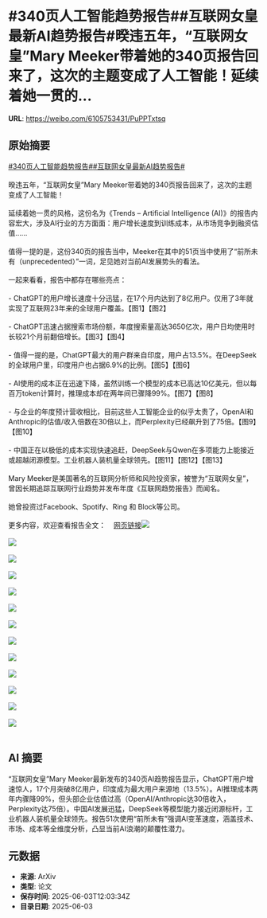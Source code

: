 # #340页人工智能趋势报告##互联网女皇最新AI趋势报告#暌违五年，“互联网女皇”Mary Meeker带着她的340页报告回来了，这次的主题变成了人工智能！延续着她一贯的...

**URL**: https://weibo.com/6105753431/PuPPTxtsq

## 原始摘要

<a href="https://m.weibo.cn/search?containerid=231522type%3D1%26t%3D10%26q%3D%23340%E9%A1%B5%E4%BA%BA%E5%B7%A5%E6%99%BA%E8%83%BD%E8%B6%8B%E5%8A%BF%E6%8A%A5%E5%91%8A%23&amp;extparam=%23340%E9%A1%B5%E4%BA%BA%E5%B7%A5%E6%99%BA%E8%83%BD%E8%B6%8B%E5%8A%BF%E6%8A%A5%E5%91%8A%23" data-hide=""><span class="surl-text">#340页人工智能趋势报告#</span></a><a href="https://m.weibo.cn/search?containerid=231522type%3D1%26t%3D10%26q%3D%23%E4%BA%92%E8%81%94%E7%BD%91%E5%A5%B3%E7%9A%87%E6%9C%80%E6%96%B0AI%E8%B6%8B%E5%8A%BF%E6%8A%A5%E5%91%8A%23&amp;extparam=%23%E4%BA%92%E8%81%94%E7%BD%91%E5%A5%B3%E7%9A%87%E6%9C%80%E6%96%B0AI%E8%B6%8B%E5%8A%BF%E6%8A%A5%E5%91%8A%23" data-hide=""><span class="surl-text">#互联网女皇最新AI趋势报告#</span></a><br><br>暌违五年，“互联网女皇”Mary Meeker带着她的340页报告回来了，这次的主题变成了人工智能！<br><br>延续着她一贯的风格，这份名为《Trends – Artificial Intelligence (AI)》的报告内容宏大，涉及AI行业的方方面面：用户增长速度到训练成本，从市场竞争到融资估值……<br><br>值得一提的是，这份340页的报告当中，Meeker在其中的51页当中使用了“前所未有（unprecedented）”一词，足见她对当前AI发展势头的看法。<br><br>一起来看看，报告中都存在哪些亮点：<br><br>- ChatGPT的用户增长速度十分迅猛，在17个月内达到了8亿用户。仅用了3年就实现了互联网23年来的全球用户覆盖。【图1】【图2】<br><br>- ChatGPT迅速占据搜索市场份额，年度搜索量高达3650亿次，用户日均使用时长较21个月前翻倍增长。【图3】【图4】<br><br>- 值得一提的是，ChatGPT最大的用户群来自印度，用户占13.5%。在DeepSeek的全球用户里，印度用户也占据6.9%的比例。【图5】【图6】<br><br>- AI使用的成本正在迅速下降，虽然训练一个模型的成本已高达10亿美元，但以每百万token计算时，推理成本却在两年间已骤降99%。【图7】【图8】<br><br>- 与企业的年度预计营收相比，目前这些人工智能企业的似乎太贵了，OpenAI和Anthropic的估值/收入倍数在30倍以上，而Perplexity已经飙升到了75倍。【图9】【图10】<br><br>- 中国正在以极低的成本实现快速追赶，DeepSeek与Qwen在多项能力上能接近或超越闭源模型。工业机器人装机量全球领先。【图11】【图12】【图13】<br><br>Mary Meeker是美国著名的互联网分析师和风险投资家，被誉为“互联网女皇”，曾因长期追踪互联网行业趋势并发布年度《互联网趋势报告》而闻名。<br><br>她曾投资过Facebook、Spotify、Ring 和 Block等公司。<br><br>更多内容，欢迎查看报告全文：<a href="https://weibo.cn/sinaurl?u=https%3A%2F%2Fwww.bondcap.com%2Freport%2Fpdf%2FTrends_Artificial_Intelligence.pdf" data-hide=""><span class="url-icon"><img style="width: 1rem;height: 1rem" src="https://h5.sinaimg.cn/upload/2015/09/25/3/timeline_card_small_web_default.png" referrerpolicy="no-referrer"></span><span class="surl-text">网页链接</span></a><img style="" src="https://tvax1.sinaimg.cn/large/006Fd7o3gy1i228bihi51j31gm13gtl7.jpg" referrerpolicy="no-referrer"><br><br><img style="" src="https://tvax4.sinaimg.cn/large/006Fd7o3gy1i228bn6y5zj31gq13ch2n.jpg" referrerpolicy="no-referrer"><br><br><img style="" src="https://tvax1.sinaimg.cn/large/006Fd7o3gy1i228bpxfvlj30xc0mg7aw.jpg" referrerpolicy="no-referrer"><br><br><img style="" src="https://tvax1.sinaimg.cn/large/006Fd7o3gy1i228bspplaj31g80yyalz.jpg" referrerpolicy="no-referrer"><br><br><img style="" src="https://tvax2.sinaimg.cn/large/006Fd7o3gy1i228btw8nnj31go13awxq.jpg" referrerpolicy="no-referrer"><br><br><img style="" src="https://tvax4.sinaimg.cn/large/006Fd7o3gy1i228bw9acjj31gi13g7lt.jpg" referrerpolicy="no-referrer"><br><br><img style="" src="https://tvax4.sinaimg.cn/large/006Fd7o3gy1i228bzg9aaj31gw13a7n2.jpg" referrerpolicy="no-referrer"><br><br><img style="" src="https://tvax2.sinaimg.cn/large/006Fd7o3gy1i228c2t7kkj31gs13eqmb.jpg" referrerpolicy="no-referrer"><br><br><img style="" src="https://tvax4.sinaimg.cn/large/006Fd7o3gy1i228c4b04wj31fy13ch1t.jpg" referrerpolicy="no-referrer"><br><br><img style="" src="https://tvax2.sinaimg.cn/large/006Fd7o3gy1i228c5s00yj30zk0qjqa0.jpg" referrerpolicy="no-referrer"><br><br><img style="" src="https://tvax1.sinaimg.cn/large/006Fd7o3gy1i228ca36r1j31gq138k3u.jpg" referrerpolicy="no-referrer"><br><br><img style="" src="https://tvax1.sinaimg.cn/large/006Fd7o3gy1i228cakv6lj31gm13e7j9.jpg" referrerpolicy="no-referrer"><br><br><img style="" src="https://tvax1.sinaimg.cn/large/006Fd7o3gy1i228cc90mij30zk0qitgs.jpg" referrerpolicy="no-referrer"><br><br>

## AI 摘要

“互联网女皇”Mary Meeker最新发布的340页AI趋势报告显示，ChatGPT用户增速惊人，17个月突破8亿用户，印度成为最大用户来源地（13.5%）。AI推理成本两年内骤降99%，但头部企业估值过高（OpenAI/Anthropic达30倍收入，Perplexity达75倍）。中国AI发展迅猛，DeepSeek等模型能力接近闭源标杆，工业机器人装机量全球领先。报告51次使用“前所未有”强调AI变革速度，涵盖技术、市场、成本等全维度分析，凸显当前AI浪潮的颠覆性潜力。

## 元数据

- **来源**: ArXiv
- **类型**: 论文
- **保存时间**: 2025-06-03T12:03:34Z
- **目录日期**: 2025-06-03
